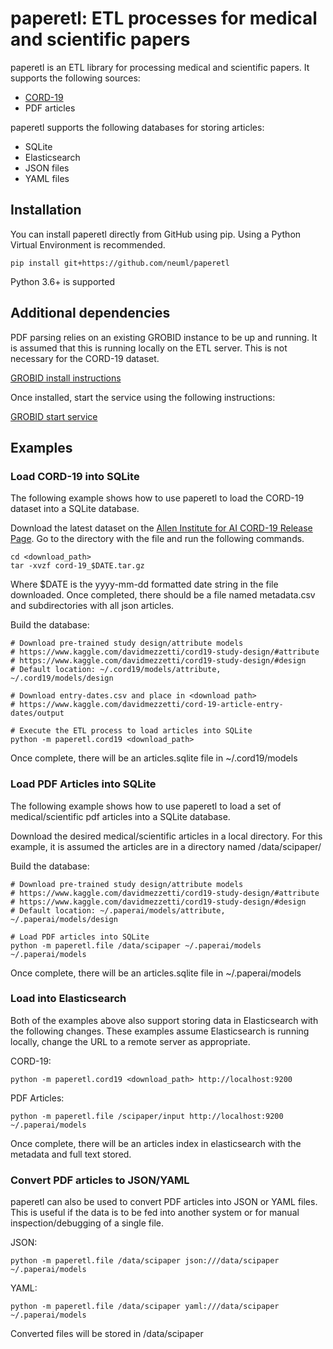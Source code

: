 # paperetl: ETL processes for medical and scientific papers

paperetl is an ETL library for processing medical and scientific papers. It supports the following sources:

- [CORD-19](https://www.semanticscholar.org/cord19)
- PDF articles

paperetl supports the following databases for storing articles:

- SQLite
- Elasticsearch
- JSON files
- YAML files

## Installation
You can install paperetl directly from GitHub using pip. Using a Python Virtual Environment is recommended.

    pip install git+https://github.com/neuml/paperetl

Python 3.6+ is supported

## Additional dependencies
PDF parsing relies on an existing GROBID instance to be up and running. It is assumed that this is running locally on the ETL server. This is not
necessary for the CORD-19 dataset.

[GROBID install instructions](https://grobid.readthedocs.io/en/latest/Install-Grobid/)

Once installed, start the service using the following instructions:

[GROBID start service](https://grobid.readthedocs.io/en/latest/Grobid-service/)

## Examples

### Load CORD-19 into SQLite
The following example shows how to use paperetl to load the CORD-19 dataset into a SQLite database.

Download the latest dataset on the [Allen Institute for AI CORD-19 Release Page](https://ai2-semanticscholar-cord-19.s3-us-west-2.amazonaws.com/historical_releases.html). Go to the directory with the file and run the following commands.

    cd <download_path>
    tar -xvzf cord-19_$DATE.tar.gz

Where $DATE is the yyyy-mm-dd formatted date string in the file downloaded. Once completed, there should be a file named metadata.csv and subdirectories with all json articles.

Build the database:

    # Download pre-trained study design/attribute models
    # https://www.kaggle.com/davidmezzetti/cord19-study-design/#attribute
    # https://www.kaggle.com/davidmezzetti/cord19-study-design/#design
    # Default location: ~/.cord19/models/attribute, ~/.cord19/models/design

    # Download entry-dates.csv and place in <download path>
    # https://www.kaggle.com/davidmezzetti/cord-19-article-entry-dates/output

    # Execute the ETL process to load articles into SQLite
    python -m paperetl.cord19 <download_path>

Once complete, there will be an articles.sqlite file in ~/.cord19/models

### Load PDF Articles into SQLite
The following example shows how to use paperetl to load a set of medical/scientific pdf articles into a SQLite database.

Download the desired medical/scientific articles in a local directory. For this example, it is assumed the articles are in a directory named /data/scipaper/

Build the database:

    # Download pre-trained study design/attribute models
    # https://www.kaggle.com/davidmezzetti/cord19-study-design/#attribute
    # https://www.kaggle.com/davidmezzetti/cord19-study-design/#design
    # Default location: ~/.paperai/models/attribute, ~/.paperai/models/design

    # Load PDF articles into SQLite
    python -m paperetl.file /data/scipaper ~/.paperai/models ~/.paperai/models

Once complete, there will be an articles.sqlite file in ~/.paperai/models

### Load into Elasticsearch
Both of the examples above also support storing data in Elasticsearch with the following changes. These examples assume Elasticsearch is running locally, change the URL to a remote server as appropriate.

CORD-19:

    python -m paperetl.cord19 <download_path> http://localhost:9200

PDF Articles:

    python -m paperetl.file /scipaper/input http://localhost:9200 ~/.paperai/models

Once complete, there will be an articles index in elasticsearch with the metadata and full text stored.

### Convert PDF articles to JSON/YAML
paperetl can also be used to convert PDF articles into JSON or YAML files. This is useful if the data is to be fed into another system or for manual inspection/debugging of a single file.

JSON:

    python -m paperetl.file /data/scipaper json:///data/scipaper ~/.paperai/models

YAML:

    python -m paperetl.file /data/scipaper yaml:///data/scipaper ~/.paperai/models

Converted files will be stored in /data/scipaper
